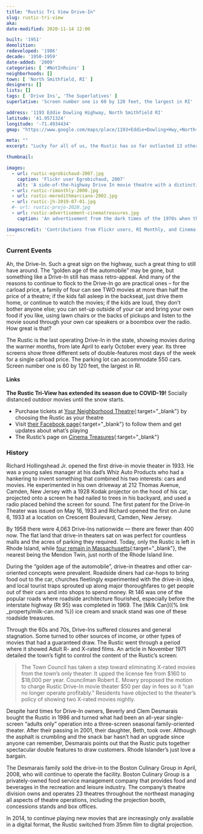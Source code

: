 ```yaml
---
title: "Rustic Tri View Drive-In"
slug: rustic-tri-view
aka: 
date-modified: 2020-11-14 12:00

built: '1951'
demolition: 
redeveloped: '1986'
decade: '1950-1959'
date-added: '2009'
categories: [ '#NotInRuins' ]
neighborhoods: []
town: [ 'North Smithfield, RI' ]
designers: []
lists: []
tags: [ 'Drive Ins', 'The Superlatives' ]
superlative: 'Screen number one is 60 by 120 feet, the largest in RI'

address: '1193 Eddie Dowling Highway, North Smithfield RI'
latitude: '41.9571324'
longitude: '-71.4934434'
gmap: "https://www.google.com/maps/place/1193+Eddie+Dowling+Hwy,+North+Smithfield,+RI+02896/@41.9571324,-71.4934434,17z/data=!3m1!4b1!4m5!3m4!1s0x89e441ef8e678c97:0x8519ec3b58ce0224!8m2!3d41.9571324!4d-71.4912547"

meta: ""
excerpt: "Lucky for all of us, the Rustic has so far outlasted 13 other drive-ins that operated in Rhode Island since the 1960s"

thumbnail: 

images:
  - url: rustic-egrobichaud-2007.jpg
    caption: 'Flickr user Egrobichaud, 2007'
    alt: 'A side-of-the-highway Drive In movie theatre with a distinctive neon and multi-bulb sign featuring an arrow that runs from the bottom left up to the top and the sharp right and across the top'
  - url: rustic-rimonthly-2000.jpg
  - url: rustic-meredithmarciano-2002.jpg
  - url: rustic-jh-2019-07-01.jpg
  #- url: rustic-projo-2020.jpg
  - url: rustic-advertisement-cinematreasures.jpg
    caption: 'An advertisement from the dark times of the 1970s when the Rustic showed adult films. Image from CinemaTreasures.org'

imagescredit: 'Contributions from Flickr users, RI Monthly, and Cinema Treasures'
---
```


### Current Events

Ah, the Drive-In. Such a great sign on the highway, such a great thing to still have around. The “golden age of the automobile” may be gone, but something like a Drive-In still has mass retro-appeal. And many of the reasons to continue to flock to the Drive-In go are practical ones – for the carload price, a family of four can see TWO movies at more than half the price of a theatre; if the kids fall asleep in the backseat, just drive them home, or continue to watch the movies; if the kids are loud, they don’t bother anyone else; you can set-up outside of your car and bring your own food if you like, using lawn chairs or the backs of pickups and listen to the movie sound through your own car speakers or a boombox over the radio. How great is that?

The Rustic is the last operating Drive-In in the state, showing movies during the warmer months, from late April to early October every year. Its three screens show three different sets of double-features most days of the week for a single carload price. The parking lot can accommodate 550 cars. Screen number one is 60 by 120 feet, the largest in RI.

#### Links

**The Rustic Tri-View has extended its season due to COVID-19!** Socially distanced outdoor movies until the snow starts. 

+ Purchase tickets at [Your Neighborhood Theatre](//www.yourneighborhoodtheatre.com){:target="_blank"} by choosing the Rustic as your theatre
+ Visit [their Facebook page](//www.facebook.com/RusticDriveIn/){:target="_blank"} to follow them and get updates about what’s playing
+ The Rustic’s page on [Cinema Treasures](//cinematreasures.org/theaters/9761){:target="_blank"}


### History

Richard Hollingshead Jr. opened the first drive-in movie theater in 1933. He was a young sales manager at his dad’s Whiz Auto Products who had a hankering to invent something that combined his two interests: cars and movies. He experimented in his own driveway at 212 Thomas Avenue, Camden, New Jersey with a 1928 Kodak projector on the hood of his car, projected onto a screen he had nailed to trees in his backyard, and used a radio placed behind the screen for sound. The first patent for the Drive-In Theater was issued on May 16, 1933 and Richard opened the first on June 6, 1933 at a location on Crescent Boulevard, Camden, New Jersey.

By 1958 there were 4,063 Drive-Ins nationwide — there are fewer than 400 now. The flat land that drive-in theaters sat on was perfect for countless malls and the acres of parking they required. Today, only the Rustic is left in Rhode Island, while [four remain in Massachusetts](//www.driveinmovie.com/MA.htm){:target="_blank"}, the nearest being the Mendon Twin, just north of the Rhode Island line.

During the “golden age of the automobile”, drive-in theatres and other car-oriented concepts were prevalent. Roadside diners had car-hops to bring food out to the car, churches fleetingly experimented with the drive-in idea, and local tourist traps sprouted up along major thoroughfares to get people out of their cars and into shops to spend money. Rt 146 was one of the popular roads where roadside architecture flourished, especially before the interstate highway (Rt 95) was completed in 1969. The [Milk Can]({% link _property/milk-can.md %}) ice cream and snack stand was one of these roadside treasures.

Through the 60s and 70s, Drive-Ins suffered closures and general stagnation. Some turned to other sources of income, or other types of movies that had a guaranteed draw. The Rustic went through a period where it showed Adult R- and X-rated films. An article in November 1971 detailed the town’s fight to control the content of the Rustic’s screen:

> The Town Council has taken a step toward eliminating X-rated movies from the town’s only theater: It upped the license fee from $160 to $18,000 per year. Councilman Robert E. Mowry proposed the motion to charge Rustic Drive-In movie theater $50 per day in fees so it “can no longer operate profitably.” Residents have objected to the theater’s policy of showing two X-rated movies nightly.

Despite hard times for Drive-In owners, Beverly and Clem Desmarais bought the Rustic in 1986 and turned what had been an all-year single-screen “adults only” operation into a three-screen seasonal family-oriented theater. After their passing in 2001, their daughter, Beth, took over. Although the asphalt is crumbling and the snack bar hasn’t had an upgrade since anyone can remember, Desmarais points out that the Rustic puts together spectacular double features to draw customers. Rhode Islander’s just love a bargain.

The Desmarais family sold the drive-in to the Boston Culinary Group in April, 2008, who will continue to operate the facility. Boston Culinary Group is a privately-owned food service management company that provides food and beverages in the recreation and leisure industry. The company’s theatre division owns and operates 23 theatres throughout the northeast managing all aspects of theatre operations, including the projection booth, concessions stands and box offices.

In 2014, to continue playing new movies that are increasingly only available in a digital format, the Rustic switched from 35mm film to digital projection. 
